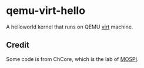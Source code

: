 # qemu-virt-hello

A helloworld kernel that runs on QEMU [virt](https://www.qemu.org/docs/master/system/arm/virt.html) machine.

## Credit

Some code is from ChCore, which is the lab of [MOSPI](https://ipads.se.sjtu.edu.cn/mospi/).
